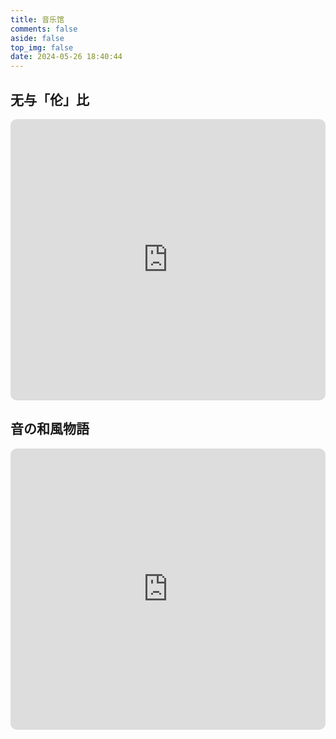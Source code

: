 ```yaml
---
title: 音乐馆
comments: false
aside: false
top_img: false
date: 2024-05-26 18:40:44
---
```


## 无与「伦」比

<iframe allow="autoplay *; encrypted-media *; fullscreen *; clipboard-write" frameborder="0" height="450" style="width:100%;overflow:hidden;border-radius:10px;" sandbox="allow-forms allow-popups allow-same-origin allow-scripts allow-storage-access-by-user-activation allow-top-navigation-by-user-activation" src="https://embed.music.apple.com/cn/playlist/jay/pl.u-BNA6Yljt15p8mpb"></iframe>

## 音の和風物語

<iframe allow="autoplay *; encrypted-media *; fullscreen *; clipboard-write" frameborder="0" height="450" style="width:100%;overflow:hidden;border-radius:10px;" sandbox="allow-forms allow-popups allow-same-origin allow-scripts allow-storage-access-by-user-activation allow-top-navigation-by-user-activation" src="https://embed.music.apple.com/cn/playlist/%E6%97%A5%E8%AF%AD/pl.u-6mo4aomsBEZgGZL"></iframe>